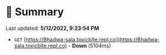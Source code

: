 # 📖 Summary
Last updated: **5/12/2022, 9:23:54 PM**

- `GET` [https://Bhadwa-sala.toxicblte.repl.co](https://Bhadwa-sala.toxicblte.repl.co) - **Down** (5104ms)
